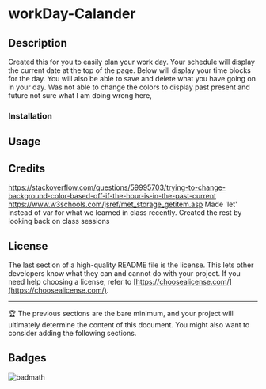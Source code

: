 # workDay-Calander


## Description
Created this for you to easily plan your work day.
Your schedule will display the current date at the top of the page.
Below will display your time blocks for the day.
You will also be able to save and delete what you have going on in your day.
Was not able to change the colors to display past present and future not sure what I am doing wrong here,


### Installation



## Usage


## Credits
https://stackoverflow.com/questions/59995703/trying-to-change-background-color-based-off-if-the-hour-is-in-the-past-current
https://www.w3schools.com/jsref/met_storage_getitem.asp
Made 'let' instead of var for what we learned in class recently.
Created the rest by looking back on class sessions  


## License

The last section of a high-quality README file is the license. This lets other developers know what they can and cannot do with your project. If you need help choosing a license, refer to [https://choosealicense.com/](https://choosealicense.com/).

---

🏆 The previous sections are the bare minimum, and your project will ultimately determine the content of this document. You might also want to consider adding the following sections.

## Badges

![badmath](https://img.shields.io/github/languages/top/lernantino/badmath)

